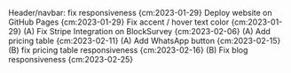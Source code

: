 
Header/navbar: fix responsiveness {cm:2023-01-29}
Deploy website on GitHub Pages {cm:2023-01-29}
Fix accent / hover text color {cm:2023-01-29}
(A) Fix Stripe Integration on BlockSurvey {cm:2023-02-06}
(A) Add pricing table {cm:2023-02-11}
(A) Add WhatsApp button {cm:2023-02-15}
(B) fix pricing table responsiveness {cm:2023-02-16}
(B) Fix blog responsiveness {cm:2023-02-25}
